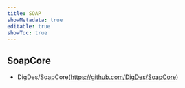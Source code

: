 ```yaml
---
title: SOAP
showMetadata: true
editable: true
showToc: true
---
```


## SoapCore
- DigDes/SoapCore(https://github.com/DigDes/SoapCore)
